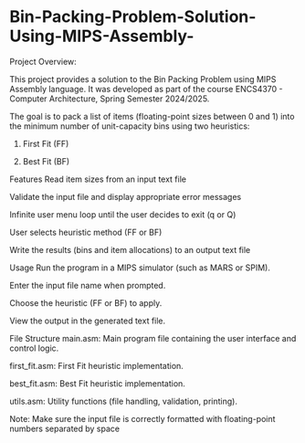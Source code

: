 # Bin-Packing-Problem-Solution-Using-MIPS-Assembly-

Project Overview:

This project provides a solution to the Bin Packing Problem using MIPS Assembly language.
It was developed as part of the course ENCS4370 - Computer Architecture, Spring Semester 2024/2025.

The goal is to pack a list of items (floating-point sizes between 0 and 1) into the minimum number of unit-capacity bins using two heuristics:

1) First Fit (FF)

2) Best Fit (BF)

Features
Read item sizes from an input text file

Validate the input file and display appropriate error messages

Infinite user menu loop until the user decides to exit (q or Q)

User selects heuristic method (FF or BF)

Write the results (bins and item allocations) to an output text file

Usage
Run the program in a MIPS simulator (such as MARS or SPIM).

Enter the input file name when prompted.

Choose the heuristic (FF or BF) to apply.

View the output in the generated text file.

File Structure
main.asm: Main program file containing the user interface and control logic.

first_fit.asm: First Fit heuristic implementation.

best_fit.asm: Best Fit heuristic implementation.

utils.asm: Utility functions (file handling, validation, printing).

Note: Make sure the input file is correctly formatted with floating-point numbers separated by space
